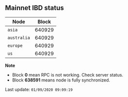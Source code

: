 ## **Mainnet** IBD status


Node | Block
--- | ---
`asia` | 640929
`australia` | 640929
`europe` | 640929
`us` | 640929


**Note**
* Block **0** mean RPC is not working. Check server status.
* Block **638591** means node is fully synchronized.


Last update: `01/09/2020 09:09:19`
